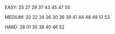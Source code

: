 EASY:
25
27
29
37
43
45
47
50

MEDIUM:
20
22
24
26
30
36
39
41
44
48
49
51
53

HARD:
28
01
35
38
40
46
52
